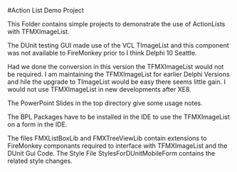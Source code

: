 #Action List Demo Project

This Folder contains simple projects to demonstrate the use of ActionLists with TFMXImageList.

The DUnit testing GUI made use of the VCL TImageList and this component was not available to FireMonkey prior to I think Delphi 10 Seattle.

Had we done the conversion in this version the TFMXImageList would not be required. I am maintaining the TFMXImageList for earlier Delphi Versions and hile the upgrade to TImageList would be easy there seems little gain.
I would not use TFMXImageList in new developments after XE8.

The PowerPoint Slides in the top directory give some usage notes. 

The BPL Packages have to be installed in the IDE to use the TFMXImageList on a form in the IDE.

The files FMXListBoxLib and FMXTreeViewLib contain extensions to FireMonkey componants required to interface with TFMXImageList and the DUnit Gui Code.
The Style File StylesForDUnitMobileForm contains the related style changes.